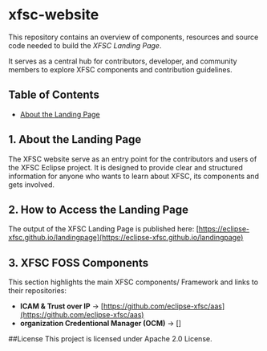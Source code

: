 # xfsc-website

This repository contains an overview of components, resources and source code needed to build the *XFSC Landing Page*.

It serves as a central hub for contributors, developer, and community members to explore XFSC components and contribution guidelines.

## Table of Contents
- [About the Landing Page](#About-the-Landing-Page)

## 1. About the Landing Page
The XFSC website serve as an entry point for the contributors and users of the XFSC Eclipse project. It is designed to provide clear and structured information for anyone who wants to learn about XFSC, its components and gets involved.

## 2. How to Access the Landing Page
The output of the XFSC Landing Page is published here: [https://eclipse-xfsc.github.io/landingpage](https://eclipse-xfsc.github.io/landingpage)

## 3. XFSC FOSS Components
This section highlights the main XFSC components/ Framework and links to their repositories:
- **ICAM & Trust over IP** -> [https://github.com/eclipse-xfsc/aas](https://github.com/eclipse-xfsc/aas)
- **organization Credentional Manager (OCM)** -> []




##License
This project is licensed under Apache 2.0 License.
